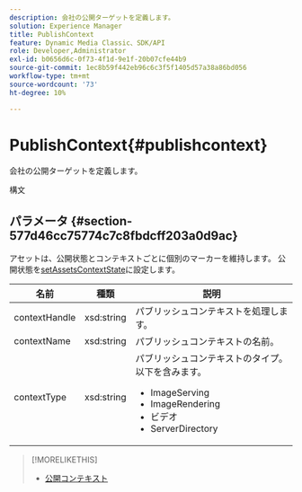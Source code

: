 ```yaml
---
description: 会社の公開ターゲットを定義します。
solution: Experience Manager
title: PublishContext
feature: Dynamic Media Classic、SDK/API
role: Developer,Administrator
exl-id: b0656d6c-0f73-4f1d-9e1f-20b07cfe44b9
source-git-commit: 1ec8b59f442eb96c6c3f5f1405d57a38a86bd056
workflow-type: tm+mt
source-wordcount: '73'
ht-degree: 10%

---
```


# PublishContext{#publishcontext}

会社の公開ターゲットを定義します。

構文

## パラメータ {#section-577d46cc75774c7c8fbdcff203a0d9ac}

アセットは、公開状態とコンテキストごとに個別のマーカーを維持します。 公開状態を[setAssetsContextState](../../operations/c-operations-intro/c-methods/r-set-asset-context-state.md#reference-da96f9caef734f2883fddaf58cd886d7)に設定します。

<table id="table_1165D5DDC89140CD8222E5A04B39048E">
 <thead>
  <tr>
   <th colname="col1" class="entry"> 名前 </th>
   <th colname="col2" class="entry"> 種類 </th>
   <th colname="col3" class="entry"> 説明 </th>
  </tr>
 </thead>
 <tbody>
  <tr>
   <td colname="col1"><span class="codeph"><span class="varname"> contextHandle</span></span></td>
   <td colname="col2"><span class="codeph"> xsd:string </span></td>
   <td colname="col3"> パブリッシュコンテキストを処理します。 </td>
  </tr>
  <tr>
   <td colname="col1"><span class="codeph"><span class="varname"> contextName</span></span></td>
   <td colname="col2"><span class="codeph"> xsd:string</span></td>
   <td colname="col3"> パブリッシュコンテキストの名前。 </td>
  </tr>
  <tr>
   <td colname="col1"><span class="codeph"><span class="varname"> contextType</span></span></td>
   <td colname="col2"><span class="codeph"> xsd:string</span></td>
   <td colname="col3">パブリッシュコンテキストのタイプ。 以下を含みます。 
    <ul id="ul_04CA7C755E5441AA8ABBD0BA3F245A78">
     <li id="li_7F578422D38E40D1A590AB21ADD84E90"><span class="codeph"> ImageServing</span></li>
     <li id="li_C112E12028E44ED7914ED0D3D6B3A45E"><span class="codeph"> ImageRendering</span></li>
     <li id="li_9430D600FA4343F6951F9AE8EA7F9530"><span class="codeph"> ビデオ</span></li>
     <li id="li_4122D853BE1B4ED3B412CFA7B659EB1D"><span class="codeph"> ServerDirectory</span></li>
    </ul></td>
  </tr>
 </tbody>
</table>

>[!MORELIKETHIS]
>
>* [公開コンテキスト](../../string-constants/c-string-constants/r-publish-context.md#reference-3ade116df0df40deb86154eb0ac7c12a)

